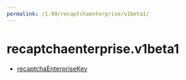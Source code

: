 ```yaml
---
permalink: /1.99/recaptchaenterprise/v1beta1/
---
```


# recaptchaenterprise.v1beta1



* [recaptchaEnterpriseKey](recaptchaEnterpriseKey.md)